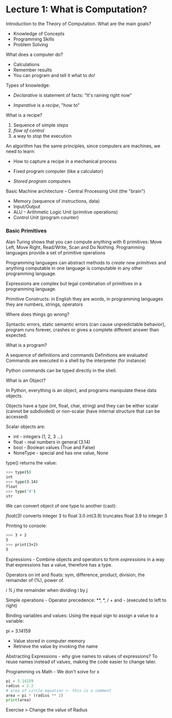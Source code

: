 # Lecture 1: What is Computation?

Introduction to the Theory of Computation. What are the main goals?

- Knowledge of Concepts
- Programming Skills
- Problem Solving 

What does a computer do?

- Calculations
- Remember results
- You can program and tell it what to do!

Types of knowledge:

- *Declarative* is statement of facts:
              "It's raining right now"

- *Imperative* is a _recipe_, "how to"

What is a recipe?

1. Sequence of simple *steps*
2. *flow of control* 
3. a way to *stop* the execution

An algorithm has the same principles, since computers are machines, we need to learn:

- How to capture a recipe in a mechanical process

- Fixed program computer (like a calculator)

- *Stored program* computers

Basic Machine architecture - Central Processing Unit (the "brain")

- Memory (sequence of instructions, data)
- Input/Output
- ALU - Arithmetic Logic Unit (primitive operations)
- Control Unit (program counter)

### Basic Primitives

Alan Turing shows that you can compute anything with 6 primitives: Move Left, Move Right, Read/Write, Scan and Do Nothing. Programming languages provide a set of primitive operations

Programming languages can abstract methods to *create new primitives* and anything computable in one language is computable in any other programming language.

Expressions are complex but legal combination of primitives in a programming language.

Primitive Constructs: in English they are words, in programming languages they are numbers, strings, operators

Where does things go wrong?

Syntactic errors, static semantic errors (can cause unpredictable behavior), program runs forever, crashes or gives a complete different answer than expected.

What is a program? 

A sequence of definitions and commands
 Definitions are evaluated
 Commands are executed in a shell by the interpreter (for instance)

Python commands can be typed directly in the shell.

What is an Object?

In Python, everything is an object, and programs manipulate these data objects.

Objects have a *type* (int, float, char, string) and they can be either scalar (cannot be subdivided) or non-scalar (have internal structure that can be accessed)

Scalar objects are:

- int - integers (1, 2, 3 ...)
- float - real numbers in general (3.14)
- bool - Boolean values (True and False)
- NoneType - special and has one value, None

type() returns the value:

```sh
>>> type(5)
int
>>> type(3.14)
float
>>> type('V')
str
```

We can convert object of one type to another (cast):

_float(3)_ converts integer 3 to float 3.0
int(3.9) truncates float 3.9 to integer 3

Printing to console:

```sh
>>> 3 + 2
5
>>> print(3+2)
5
```

Expressions - Combine objects and operators to form _expressions_ in a way that expressions has a value, therefore has a type.

Operators on int and floats: sym, difference, product, division, the remainder of (%), power of.

_i % j_ the remainder when dividing i by j

Simple operations - Operator precedence: **, *, / + and - (executed to left to right)

Binding variables and values: Using the equal sign to assign a value to a variable:

pi = 3.14159

- Value stored in computer memory
- Retrieve the value by invoking the name

Abstracting Expressions - why give names to values of expressions? To reuse names instead of values, making the code easier to change later.

Programming vs Math - We don't solve for x

```py
pi = 3.14159
radius = 2.2
# area of circle equation <- this is a comment
area = pi * (radius ** 2)
print(area)
```

Exercise > Change the value of Radius










